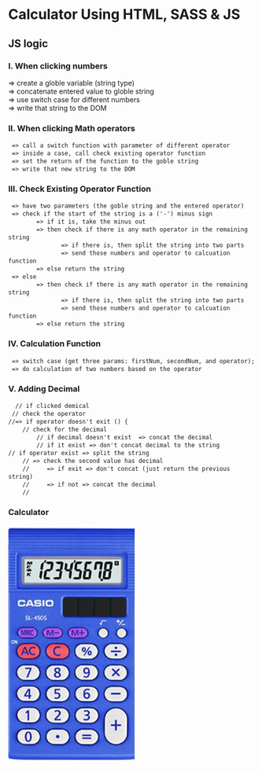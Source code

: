 
# Calculator Using HTML, SASS & JS



## JS logic 

### I. When clicking numbers 
 
   => create a globle variable (string type)  
   => concatenate entered value to globle string  
   => use switch case for different numbers  
   => write that string to the DOM

### II. When clicking Math operators  
     => call a switch function with parameter of different operator  
     => inside a case, call check existing operator function  
     => set the return of the function to the goble string  
     => write that new string to the DOM

### III. Check Existing Operator Function  
     => have two parameters (the goble string and the entered operator)  
     => check if the start of the string is a ('-') minus sign  
            => if it is, take the minus out 
            => then check if there is any math operator in the remaining string 
                   => if there is, then split the string into two parts  
                   => send those numbers and operator to calcuation function 
            => else return the string
     => else 
            => then check if there is any math operator in the remaining string 
                   => if there is, then split the string into two parts  
                   => send those numbers and operator to calcuation function 
            => else return the string  


### IV. Calculation Function  
     => switch case (get three params: firstNum, secondNum, and operator);
     => do calculation of two numbers based on the operator


### V. Adding Decimal 
      // if clicked demical 
     // check the operator 
    //=> if operator doesn't exit () {
        // check for the decimal
            // if decimal doesn't exist  => concat the decimal 
            // if it exist => don't concat decimal to the string
    // if operator exist => split the string 
        // => check the second value has decimal 
        //     => if exit => don't concat (just return the previous string)
        //     => if not => concat the decimal 
        // 


### Calculator  

![Screenshot](./images/cal.png)